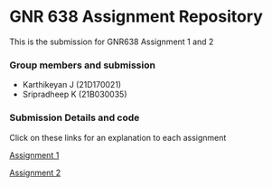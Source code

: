 # GNR 638 Assignment Repository

This is the submission for GNR638 Assignment 1 and 2

### Group members and submission

- Karthikeyan J (21D170021)
- Sripradheep K (21B030035)

### Submission Details and code

Click on these links for an explanation to each assignment

[Assignment 1 ](./README1.md)

[Assignment 2](./README2.md)




